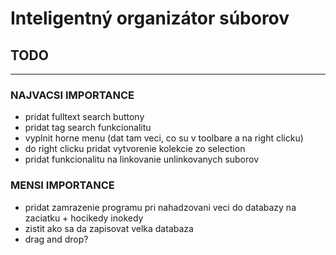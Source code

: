# Inteligentný organizátor súborov


## TODO
-------

### NAJVACSI IMPORTANCE

* pridat fulltext search buttony
* pridat tag search funkcionalitu
* vyplnit horne menu (dat tam veci, co su v toolbare a na right clicku)
* do right clicku pridat vytvorenie kolekcie zo selection
* pridat funkcionalitu na linkovanie unlinkovanych suborov

### MENSI IMPORTANCE

* pridat zamrazenie programu pri nahadzovani veci do databazy na zaciatku + hocikedy inokedy
* zistit ako sa da zapisovat velka databaza
* drag and drop?
